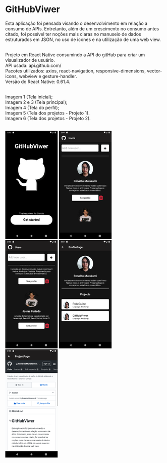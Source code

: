# GitHubViwer

Esta aplicação foi pensada visando o desenvolvimento em relação a consumo de APIs. Entretanto, além de um crescimento no consumo antes citado, foi possível ter noções mais claras no manuseio de dados estruturados em JSON, no uso de icones e na utilização de uma web view. <br/><br/>

Projeto em React Native consumindo a API do gitHub para criar um visualizador de usuário.<br/> 
API usada: api.github.com/<br/>
Pacotes utilizados: axios, react-navigation, responsive-dimensions, vector-icons, webview e gesture-handler.<br/>
Versão do React Native: 0.61.4.<br/><br/>

Imagem 1 (Tela inicial);<br/>
Imagem 2 e 3 (Tela principal);<br/>
Imagem 4 (Tela do perfil);<br/>
Imagem 5 (Tela dos projetos - Projeto 1).<br/>
Imagem 6 (Tela dos projetos - Projeto 2).<br/><br/>


<img src="./screenshots/Screenshot_1577152933.png" width="33%" height="33%"/>       <img src="./screenshots/Screenshot_1577153078.png" width="33%" height="33%"/>      <img src="./screenshots/Screenshot_1577153022.png" width="33%" height="33%"/>      <img src="./screenshots/Screenshot_1577152952.png" width="33%" height="33%"/>      <img src="./screenshots/Screenshot_1577152964.png" width="33%" height="33%"/>

